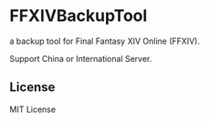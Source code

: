 # FFXIVBackupTool
a backup tool for Final Fantasy XIV Online (FFXIV).

Support China or International Server.

## License
MIT License
